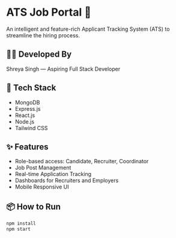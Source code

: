 # ATS Job Portal 🚀

An intelligent and feature-rich Applicant Tracking System (ATS) to streamline the hiring process.

## 👩‍💻 Developed By
Shreya Singh — Aspiring Full Stack Developer

## 🔧 Tech Stack
- MongoDB
- Express.js
- React.js
- Node.js
- Tailwind CSS

## ✨ Features
- Role-based access: Candidate, Recruiter, Coordinator
- Job Post Management
- Real-time Application Tracking
- Dashboards for Recruiters and Employers
- Mobile Responsive UI

## 📦 How to Run
```bash
npm install
npm start
